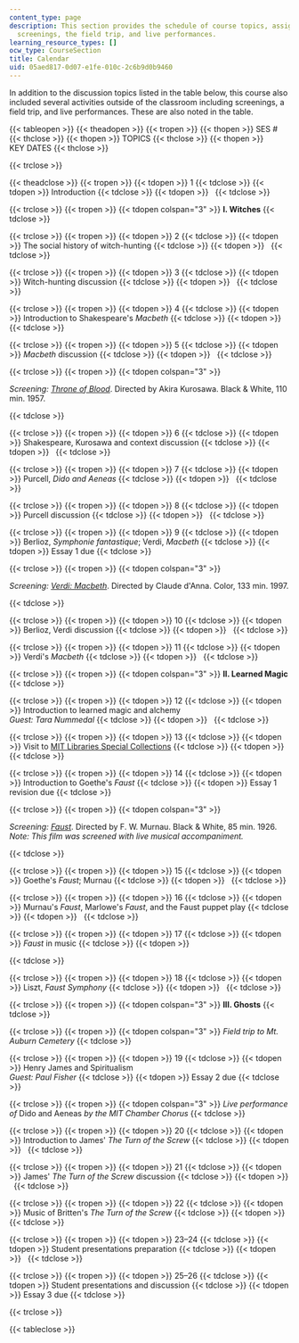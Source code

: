 ```yaml
---
content_type: page
description: This section provides the schedule of course topics, assignments, presentations,
  screenings, the field trip, and live performances.
learning_resource_types: []
ocw_type: CourseSection
title: Calendar
uid: 05aed817-0d07-e1fe-010c-2c6b9d0b9460
---
```


In addition to the discussion topics listed in the table below, this course also included several activities outside of the classroom including screenings, a field trip, and live performances. These are also noted in the table.

{{< tableopen >}}
{{< theadopen >}}
{{< tropen >}}
{{< thopen >}}
SES #
{{< thclose >}}
{{< thopen >}}
TOPICS
{{< thclose >}}
{{< thopen >}}
KEY DATES
{{< thclose >}}

{{< trclose >}}

{{< theadclose >}}
{{< tropen >}}
{{< tdopen >}}
1
{{< tdclose >}}
{{< tdopen >}}
Introduction
{{< tdclose >}}
{{< tdopen >}}
 
{{< tdclose >}}

{{< trclose >}}
{{< tropen >}}
{{< tdopen colspan="3" >}}
**I. Witches**
{{< tdclose >}}

{{< trclose >}}
{{< tropen >}}
{{< tdopen >}}
2
{{< tdclose >}}
{{< tdopen >}}
The social history of witch-hunting
{{< tdclose >}}
{{< tdopen >}}
 
{{< tdclose >}}

{{< trclose >}}
{{< tropen >}}
{{< tdopen >}}
3
{{< tdclose >}}
{{< tdopen >}}
Witch-hunting discussion
{{< tdclose >}}
{{< tdopen >}}
 
{{< tdclose >}}

{{< trclose >}}
{{< tropen >}}
{{< tdopen >}}
4
{{< tdclose >}}
{{< tdopen >}}
Introduction to Shakespeare's _Macbeth_
{{< tdclose >}}
{{< tdopen >}}
 
{{< tdclose >}}

{{< trclose >}}
{{< tropen >}}
{{< tdopen >}}
5
{{< tdclose >}}
{{< tdopen >}}
_Macbeth_ discussion
{{< tdclose >}}
{{< tdopen >}}
 
{{< tdclose >}}

{{< trclose >}}
{{< tropen >}}
{{< tdopen colspan="3" >}}


_Screening:_ [_Throne of Blood_](http://www.imdb.com/title/tt0050613/?ref_=fn_al_tt_1). Directed by Akira Kurosawa. Black & White, 110 min. 1957.


{{< tdclose >}}

{{< trclose >}}
{{< tropen >}}
{{< tdopen >}}
6
{{< tdclose >}}
{{< tdopen >}}
Shakespeare, Kurosawa and context discussion
{{< tdclose >}}
{{< tdopen >}}
 
{{< tdclose >}}

{{< trclose >}}
{{< tropen >}}
{{< tdopen >}}
7
{{< tdclose >}}
{{< tdopen >}}
Purcell, _Dido and Aeneas_
{{< tdclose >}}
{{< tdopen >}}
 
{{< tdclose >}}

{{< trclose >}}
{{< tropen >}}
{{< tdopen >}}
8
{{< tdclose >}}
{{< tdopen >}}
Purcell discussion
{{< tdclose >}}
{{< tdopen >}}
 
{{< tdclose >}}

{{< trclose >}}
{{< tropen >}}
{{< tdopen >}}
9
{{< tdclose >}}
{{< tdopen >}}
Berlioz, _Symphonie fantastique_; Verdi, _Macbeth_
{{< tdclose >}}
{{< tdopen >}}
Essay 1 due
{{< tdclose >}}

{{< trclose >}}
{{< tropen >}}
{{< tdopen colspan="3" >}}


_Screening:_ [_Verdi: Macbeth_](http://www.imdb.com/title/tt0093461/?ref_=fn_tt_tt_22). Directed by Claude d'Anna. Color, 133 min. 1997.


{{< tdclose >}}

{{< trclose >}}
{{< tropen >}}
{{< tdopen >}}
10
{{< tdclose >}}
{{< tdopen >}}
Berlioz, Verdi discussion
{{< tdclose >}}
{{< tdopen >}}
 
{{< tdclose >}}

{{< trclose >}}
{{< tropen >}}
{{< tdopen >}}
11
{{< tdclose >}}
{{< tdopen >}}
Verdi's _Macbeth_
{{< tdclose >}}
{{< tdopen >}}
 
{{< tdclose >}}

{{< trclose >}}
{{< tropen >}}
{{< tdopen colspan="3" >}}
**II. Learned Magic**
{{< tdclose >}}

{{< trclose >}}
{{< tropen >}}
{{< tdopen >}}
12
{{< tdclose >}}
{{< tdopen >}}
Introduction to learned magic and alchemy  
_Guest: Tara Nummedal_
{{< tdclose >}}
{{< tdopen >}}
 
{{< tdclose >}}

{{< trclose >}}
{{< tropen >}}
{{< tdopen >}}
13
{{< tdclose >}}
{{< tdopen >}}
Visit to [MIT Libraries Special Collections](http://libraries.mit.edu/collections/)
{{< tdclose >}}
{{< tdopen >}}
 
{{< tdclose >}}

{{< trclose >}}
{{< tropen >}}
{{< tdopen >}}
14
{{< tdclose >}}
{{< tdopen >}}
Introduction to Goethe's _Faust_
{{< tdclose >}}
{{< tdopen >}}
Essay 1 revision due
{{< tdclose >}}

{{< trclose >}}
{{< tropen >}}
{{< tdopen colspan="3" >}}


_Screening:_ [_Faust_](http://www.imdb.com/title/tt0016847/?ref_=fn_al_tt_7). Directed by F. W. Murnau. Black & White, 85 min. 1926.  
_Note: This film was screened with live musical accompaniment._


{{< tdclose >}}

{{< trclose >}}
{{< tropen >}}
{{< tdopen >}}
15
{{< tdclose >}}
{{< tdopen >}}
Goethe's _Faust_; Murnau
{{< tdclose >}}
{{< tdopen >}}
 
{{< tdclose >}}

{{< trclose >}}
{{< tropen >}}
{{< tdopen >}}
16
{{< tdclose >}}
{{< tdopen >}}
Murnau's _Faust_, Marlowe's _Faust_, and the Faust puppet play
{{< tdclose >}}
{{< tdopen >}}
 
{{< tdclose >}}

{{< trclose >}}
{{< tropen >}}
{{< tdopen >}}
17
{{< tdclose >}}
{{< tdopen >}}
_Faust_ in music
{{< tdclose >}}
{{< tdopen >}}



{{< tdclose >}}

{{< trclose >}}
{{< tropen >}}
{{< tdopen >}}
18
{{< tdclose >}}
{{< tdopen >}}
Liszt, _Faust Symphony_
{{< tdclose >}}
{{< tdopen >}}
 
{{< tdclose >}}

{{< trclose >}}
{{< tropen >}}
{{< tdopen colspan="3" >}}
**III. Ghosts**
{{< tdclose >}}

{{< trclose >}}
{{< tropen >}}
{{< tdopen colspan="3" >}}
_Field trip to Mt. Auburn Cemetery_
{{< tdclose >}}

{{< trclose >}}
{{< tropen >}}
{{< tdopen >}}
19
{{< tdclose >}}
{{< tdopen >}}
Henry James and Spiritualism  
_Guest: Paul Fisher_
{{< tdclose >}}
{{< tdopen >}}
Essay 2 due
{{< tdclose >}}

{{< trclose >}}
{{< tropen >}}
{{< tdopen colspan="3" >}}
_Live performance of_ Dido and Aeneas _by the MIT Chamber Chorus_
{{< tdclose >}}

{{< trclose >}}
{{< tropen >}}
{{< tdopen >}}
20
{{< tdclose >}}
{{< tdopen >}}
Introduction to James' _The Turn of the Screw_
{{< tdclose >}}
{{< tdopen >}}
 
{{< tdclose >}}

{{< trclose >}}
{{< tropen >}}
{{< tdopen >}}
21
{{< tdclose >}}
{{< tdopen >}}
James' _The Turn of the Screw_ discussion
{{< tdclose >}}
{{< tdopen >}}
 
{{< tdclose >}}

{{< trclose >}}
{{< tropen >}}
{{< tdopen >}}
22
{{< tdclose >}}
{{< tdopen >}}
Music of Britten's _The Turn of the Screw_
{{< tdclose >}}
{{< tdopen >}}
 
{{< tdclose >}}

{{< trclose >}}
{{< tropen >}}
{{< tdopen >}}
23–24
{{< tdclose >}}
{{< tdopen >}}
Student presentations preparation
{{< tdclose >}}
{{< tdopen >}}
 
{{< tdclose >}}

{{< trclose >}}
{{< tropen >}}
{{< tdopen >}}
25–26
{{< tdclose >}}
{{< tdopen >}}
Student presentations and discussion
{{< tdclose >}}
{{< tdopen >}}
Essay 3 due
{{< tdclose >}}

{{< trclose >}}

{{< tableclose >}}